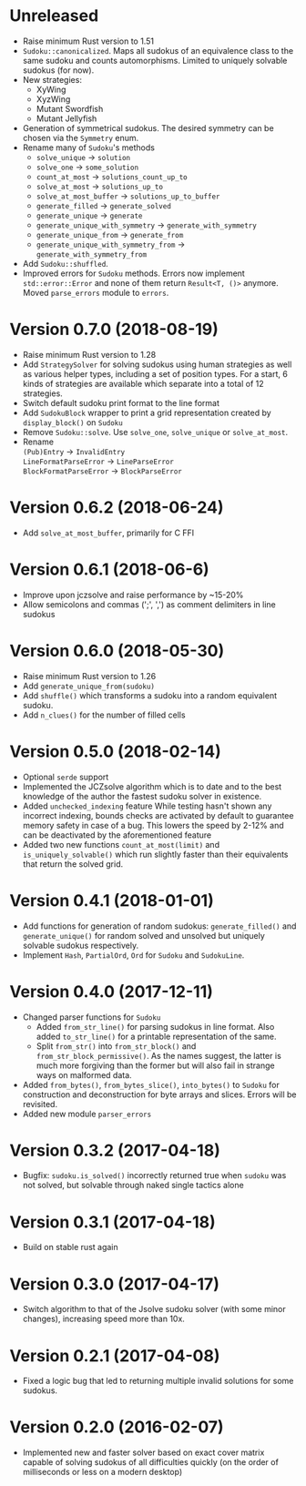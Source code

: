 <!-- * Print textual representation of sudoku board with remaining candidates for unsolved cells. -->

Unreleased
==========
* Raise minimum Rust version to 1.51
* `Sudoku::canonicalized`. Maps all sudokus of an equivalence class to the same sudoku
  and counts automorphisms.
  Limited to uniquely solvable sudokus (for now).
* New strategies:
  - XyWing
  - XyzWing
  - Mutant Swordfish
  - Mutant Jellyfish
* Generation of symmetrical sudokus. The desired symmetry can be chosen via the `Symmetry` enum.
* Rename many of `Sudoku`'s methods
  - `solve_unique` -> `solution`
  - `solve_one` -> `some_solution`
  - `count_at_most` -> `solutions_count_up_to`
  - `solve_at_most` -> `solutions_up_to`
  - `solve_at_most_buffer` -> `solutions_up_to_buffer`
  - `generate_filled` -> `generate_solved`
  - `generate_unique` -> `generate`
  - `generate_unique_with_symmetry` -> `generate_with_symmetry`
  - `generate_unique_from` -> `generate_from`
  - `generate_unique_with_symmetry_from` -> `generate_with_symmetry_from`
* Add `Sudoku::shuffled`.
* Improved errors for `Sudoku` methods.
  Errors now implement `std::error::Error` and none of them return `Result<T, ()>` anymore.
  Moved `parse_errors` module to `errors`.

Version 0.7.0 (2018-08-19)
==========================
* Raise minimum Rust version to 1.28
* Add `StrategySolver` for solving sudokus using human strategies
  as well as various helper types, including a set of position types.
  For a start, 6 kinds of strategies are available which separate
  into a total of 12 strategies.
* Switch default sudoku print format to the line format
* Add `SudokuBlock` wrapper to print a grid representation
  created by `display_block()` on `Sudoku`
* Remove `Sudoku::solve`. Use `solve_one`, `solve_unique` or `solve_at_most`.
* Rename <br>
   `(Pub)Entry`  -> `InvalidEntry` <br>
   `LineFormatParseError` -> `LineParseError` <br>
   `BlockFormatParseError` -> `BlockParseError`

Version 0.6.2 (2018-06-24)
==========================
* Add `solve_at_most_buffer`, primarily for C FFI

Version 0.6.1 (2018-06-6)
=========================
* Improve upon jczsolve and raise performance by ~15-20%
* Allow semicolons and commas (';', ',') as comment delimiters in line sudokus

Version 0.6.0 (2018-05-30)
==========================
* Raise minimum Rust version to 1.26
* Add `generate_unique_from(sudoku)`
* Add `shuffle()` which transforms a sudoku into a random equivalent sudoku.
* Add `n_clues()` for the number of filled cells

Version 0.5.0 (2018-02-14)
==========================
* Optional `serde` support
* Implemented the JCZsolve algorithm which is to date and to the best knowledge of the author
  the fastest sudoku solver in existence.
* Added `unchecked_indexing` feature
  While testing hasn't shown any incorrect indexing, bounds checks are activated by default to guarantee memory safety in case of a bug. This lowers the speed by 2-12% and can be deactivated by the aforementioned feature
* Added two new functions `count_at_most(limit)` and `is_uniquely_solvable()` which run slightly faster
  than their equivalents that return the solved grid.

Version 0.4.1 (2018-01-01)
==========================
* Add functions for generation of random sudokus: `generate_filled()` and `generate_unique()`
  for random solved and unsolved but uniquely solvable sudokus respectively.
* Implement `Hash`, `PartialOrd`, `Ord` for `Sudoku` and `SudokuLine`.

Version 0.4.0 (2017-12-11)
==========================
* Changed parser functions for `Sudoku`
  - Added `from_str_line()` for parsing sudokus in line format. Also added `to_str_line()` for a printable representation of the same.
  - Split `from_str()` into `from_str_block()` and `from_str_block_permissive()`. As the names suggest, the latter is much more forgiving than the former but will also fail in strange ways on malformed data.
* Added `from_bytes()`, `from_bytes_slice()`, `into_bytes()` to `Sudoku` for construction and deconstruction for byte arrays and slices. Errors will be revisited.
* Added new module `parser_errors`

Version 0.3.2 (2017-04-18)
==========================
* Bugfix: `sudoku.is_solved()` incorrectly returned true when `sudoku` was not solved,
  but solvable through naked single tactics alone

Version 0.3.1 (2017-04-18)
==========================
* Build on stable rust again

Version 0.3.0 (2017-04-17)
==========================
* Switch algorithm to that of the Jsolve sudoku solver (with some minor changes), increasing speed more than 10x.

Version 0.2.1 (2017-04-08)
==========================
* Fixed a logic bug that led to returning multiple invalid solutions for some sudokus.

Version 0.2.0 (2016-02-07)
==========================
* Implemented new and faster solver based on exact cover matrix capable of solving sudokus of all difficulties quickly (on the order of milliseconds or less on a modern desktop)
